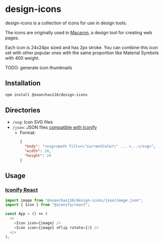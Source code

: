 # design-icons

design-icons is a collection of icons for use in design tools.

The icons are originally used in [Macaron](https://macaron-elements.com/), a design tool for creating web pages.

Each icon is 24x24px sized and has 2px stroke. You can combine this icon set with other popular ones with the same proportion like Material Symbols with 400 weight.

TODO: generate icon thumbnails

## Installation

```bash
npm install @seanchas116/design-icons
```

## Directories

- `/svg`: Icon SVG files
- `/json`: JSON files [compatible with Iconify](https://docs.iconify.design/types/iconify-icon.html)
  - Format:
    ```json
    {
      "body": "<svg><path fill==\"currentColor\" ... >...</svg>",
      "width": 24,
      "height": 24
    }
    ```

## Usage

### [Iconify React](https://docs.iconify.design/icon-components/react/)

```js
import image from "@seanchas116/design-icons/json/image.json";
import { Icon } from "@iconify/react";

const App = () => (
  <>
    <Icon icon={image} />
    <Icon icon={image} vFlip rotate={2} />
  </>
);
```
